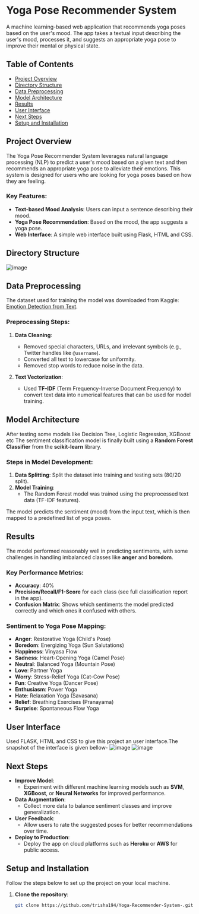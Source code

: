 # Yoga Pose Recommender System

A machine learning-based web application that recommends yoga poses based on the user's mood. The app takes a textual input describing the user's mood, processes it, and suggests an appropriate yoga pose to improve their mental or physical state.

## Table of Contents
- [Project Overview](#project-overview)
- [Directory Structure](#directory-structure)
- [Data Preprocessing](#data-preprocessing)
- [Model Architecture](#model-architecture)
- [Results](#results)
- [User Interface](#next-steps)
- [Next Steps](#next-steps)
- [Setup and Installation](#setup-and-installation)

## Project Overview
The Yoga Pose Recommender System leverages natural language processing (NLP) to predict a user's mood based on a given text and then recommends an appropriate yoga pose to alleviate their emotions. This system is designed for users who are looking for yoga poses based on how they are feeling.

### Key Features:
- **Text-based Mood Analysis**: Users can input a sentence describing their mood.
- **Yoga Pose Recommendation**: Based on the mood, the app suggests a yoga pose.
- **Web Interface**: A simple web interface built using Flask, HTML and CSS.

## Directory Structure

![image](https://github.com/user-attachments/assets/de980d9c-4186-4329-b745-39f2e5b59a9c)


## Data Preprocessing
The dataset used for training the model was downloaded from Kaggle: [Emotion Detection from Text](https://www.kaggle.com/datasets/pashupatigupta/emotion-detection-from-text).

### Preprocessing Steps:
1. **Data Cleaning**: 
   - Removed special characters, URLs, and irrelevant symbols (e.g., Twitter handles like `@username`).
   - Converted all text to lowercase for uniformity.
   - Removed stop words to reduce noise in the data.
   
2. **Text Vectorization**:
   - Used **TF-IDF** (Term Frequency-Inverse Document Frequency) to convert text data into numerical features that can be used for model training.

## Model Architecture
After testing some models like Decision Tree, Logistic Regression, XGBoost etc The sentiment classification model is finally built using a **Random Forest Classifier** from the **scikit-learn** library.

### Steps in Model Development:
1. **Data Splitting**: Split the dataset into training and testing sets (80/20 split).
2. **Model Training**: 
   - The Random Forest model was trained using the preprocessed text data (TF-IDF features).
   
The model predicts the sentiment (mood) from the input text, which is then mapped to a predefined list of yoga poses.

## Results
The model performed reasonably well in predicting sentiments, with some challenges in handling imbalanced classes like **anger** and **boredom**.

### Key Performance Metrics:
- **Accuracy**: 40%
- **Precision/Recall/F1-Score** for each class (see full classification report in the app).
- **Confusion Matrix**: Shows which sentiments the model predicted correctly and which ones it confused with others.

### Sentiment to Yoga Pose Mapping:
- **Anger**: Restorative Yoga (Child's Pose)
- **Boredom**: Energizing Yoga (Sun Salutations)
- **Happiness**: Vinyasa Flow
- **Sadness**: Heart-Opening Yoga (Camel Pose)
- **Neutral**: Balanced Yoga (Mountain Pose)
- **Love**: Partner Yoga
- **Worry**: Stress-Relief Yoga (Cat-Cow Pose)
- **Fun**: Creative Yoga (Dancer Pose)
- **Enthusiasm**: Power Yoga
- **Hate**: Relaxation Yoga (Savasana)
- **Relief**: Breathing Exercises (Pranayama)
- **Surprise**: Spontaneous Flow Yoga

## User Interface
   Used FLASK, HTML and CSS to give this project an user interface.The snapshot of the interface is given bellow-
   ![image](https://github.com/user-attachments/assets/7a0bdfd0-ca09-40d2-8988-02342b515918)
   ![image](https://github.com/user-attachments/assets/2bfcc7a8-260f-42cf-8348-4143d9c6ffb7)

## Next Steps
- **Improve Model**: 
  - Experiment with different machine learning models such as **SVM**, **XGBoost**, or **Neural Networks** for improved performance.
- **Data Augmentation**:
  - Collect more data to balance sentiment classes and improve generalization.
- **User Feedback**:
  - Allow users to rate the suggested poses for better recommendations over time.
- **Deploy to Production**:
  - Deploy the app on cloud platforms such as **Heroku** or **AWS** for public access.


## Setup and Installation
Follow the steps below to set up the project on your local machine.

1. **Clone the repository**:
   ```bash
   git clone https://github.com/trisha194/Yoga-Recommender-System-.git
